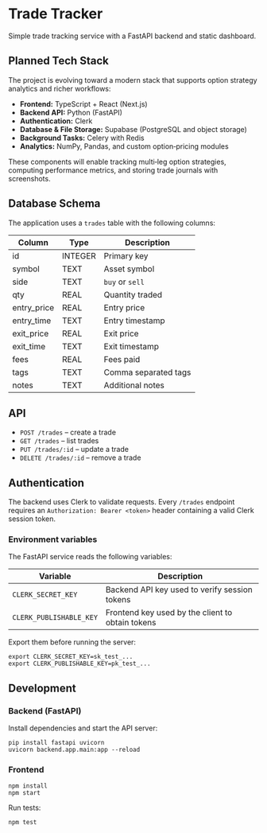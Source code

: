 # Trade Tracker

Simple trade tracking service with a FastAPI backend and static dashboard.

## Planned Tech Stack
The project is evolving toward a modern stack that supports option strategy analytics and richer workflows:

- **Frontend:** TypeScript + React (Next.js)
- **Backend API:** Python (FastAPI)
- **Authentication:** Clerk
- **Database & File Storage:** Supabase (PostgreSQL and object storage)
- **Background Tasks:** Celery with Redis
- **Analytics:** NumPy, Pandas, and custom option‑pricing modules

These components will enable tracking multi‑leg option strategies, computing performance metrics, and storing trade journals with screenshots.

## Database Schema
The application uses a `trades` table with the following columns:

| Column | Type | Description |
|--------|------|-------------|
| id | INTEGER | Primary key |
| symbol | TEXT | Asset symbol |
| side | TEXT | `buy` or `sell` |
| qty | REAL | Quantity traded |
| entry_price | REAL | Entry price |
| entry_time | TEXT | Entry timestamp |
| exit_price | REAL | Exit price |
| exit_time | TEXT | Exit timestamp |
| fees | REAL | Fees paid |
| tags | TEXT | Comma separated tags |
| notes | TEXT | Additional notes |

## API
- `POST /trades` – create a trade
- `GET /trades` – list trades
- `PUT /trades/:id` – update a trade
- `DELETE /trades/:id` – remove a trade

## Authentication
The backend uses Clerk to validate requests. Every `/trades` endpoint requires
an `Authorization: Bearer <token>` header containing a valid Clerk session
token.

### Environment variables
The FastAPI service reads the following variables:

| Variable | Description |
|----------|-------------|
| `CLERK_SECRET_KEY` | Backend API key used to verify session tokens |
| `CLERK_PUBLISHABLE_KEY` | Frontend key used by the client to obtain tokens |

Export them before running the server:

```
export CLERK_SECRET_KEY=sk_test_...
export CLERK_PUBLISHABLE_KEY=pk_test_...
```

## Development
### Backend (FastAPI)
Install dependencies and start the API server:
```
pip install fastapi uvicorn
uvicorn backend.app.main:app --reload
```

### Frontend
```
npm install
npm start
```

Run tests:
```
npm test
```
